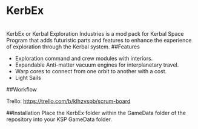 # KerbEx
<br> KerbEx or Kerbal Exploration Industries is a mod pack for Kerbal Space Program that adds futuristic parts and features to enhance the experience of exploration through the Kerbal system.
##Features
- Exploration command and crew modules with interiors.
- Expandable Anti-matter vacuum engines for interplanetary travel.
- Warp cores to connect from one orbit to another with a cost.
- Light Sails

##Workflow

Trello: https://trello.com/b/kIhzvspb/scrum-board

##Installation
Place the KerbEx folder within the GameData folder of the repository into your KSP GameData folder.